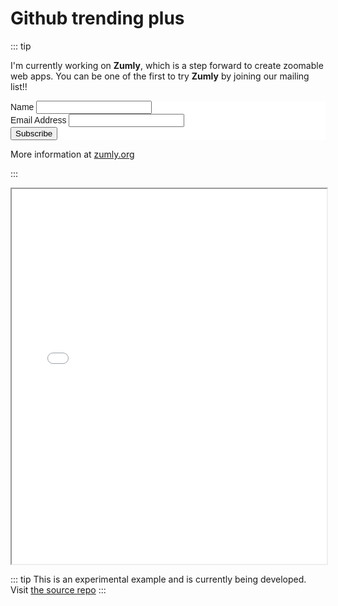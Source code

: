 # Github trending plus

::: tip

I'm currently working on **Zumly**, which is a step forward to create zoomable web apps. You can be one of the first to try **Zumly** by joining our mailing list!!

<!-- Begin Mailchimp Signup Form -->
<link href="//cdn-images.mailchimp.com/embedcode/classic-10_7.css" rel="stylesheet" type="text/css">
<style type="text/css">
	#mc_embed_signup{background:#fff; clear:left; font:14px Helvetica,Arial,sans-serif; }
	/* Add your own Mailchimp form style overrides in your site stylesheet or in this style block.
	   We recommend moving this block and the preceding CSS link to the HEAD of your HTML file. */
</style>
<div id="mc_embed_signup">
<form action="https://zumly.us8.list-manage.com/subscribe/post?u=fd430ad308efc1ae2b7efc141&amp;id=2cc4c60414" method="post" id="mc-embedded-subscribe-form" name="mc-embedded-subscribe-form" class="validate" target="_blank" novalidate>
    <div id="mc_embed_signup_scroll">
	
<div class="mc-field-group">
	<label for="mce-NAME">Name </label>
	<input type="text" value="" name="NAME" class="" id="mce-NAME">
</div>
<div class="mc-field-group">
	<label for="mce-EMAIL">Email Address </label>
	<input type="email" value="" name="EMAIL" class="required email" id="mce-EMAIL">
</div>
	<div id="mce-responses" class="clear">
		<div class="response" id="mce-error-response" style="display:none"></div>
		<div class="response" id="mce-success-response" style="display:none"></div>
	</div>    <!-- real people should not fill this in and expect good things - do not remove this or risk form bot signups-->
    <div style="position: absolute; left: -5000px;" aria-hidden="true"><input type="text" name="b_fd430ad308efc1ae2b7efc141_2cc4c60414" tabindex="-1" value=""></div>
    <div class="clear"><input type="submit" value="Subscribe" name="subscribe" id="mc-embedded-subscribe" class="button"></div>
    </div>
</form>
</div>
<script type='text/javascript' src='//s3.amazonaws.com/downloads.mailchimp.com/js/mc-validate.js'></script><script type='text/javascript'>(function($) {window.fnames = new Array(); window.ftypes = new Array();fnames[1]='NAME';ftypes[1]='text';fnames[0]='EMAIL';ftypes[0]='email';}(jQuery));var $mcj = jQuery.noConflict(true);</script>
<!--End mc_embed_signup-->


More information at [zumly.org](https://zumly.org)

:::


<iframe height='600' scrolling='no' title='Github trending plus by zircle' src='//github-trending-plus.netlify.app' frameborder='1' allowtransparency='true' allowfullscreen='true' style='width: 100%;'>
</iframe>

::: tip
This is an experimental example and is currently being developed. Visit [the source repo](https://github.com/zircleUI/github-trending-plus)
:::
